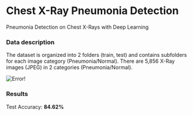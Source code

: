 # Chest X-Ray Pneumonia Detection
Pneumonia Detection on Chest X-Rays with Deep Learning


### Data description
The dataset is organized into 2 folders (train, test) and contains subfolders for each image category (Pneumonia/Normal). There are 5,856 X-Ray images (JPEG) in 2 categories (Pneumonia/Normal). <br/>

![Error!](https://github.com/SakshiiAgrawal/Chest-X-ray-Pneumonia-Detection/chest_xray_images.jpeg)

### Results
Test Accuracy: **84.62%**
